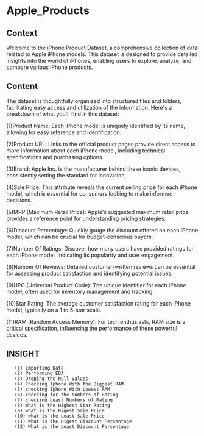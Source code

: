 # Apple_Products
## Context
Welcome to the iPhone Product Dataset, a comprehensive collection of data related to Apple iPhone models. This dataset is designed to provide detailed insights into the world of iPhones, enabling users to explore, analyze, and compare various iPhone products.
## Content 
  The dataset is thoughtfully organized into structured files and folders, facilitating easy access and utilization of the information. Here's a breakdown of what you'll find in this dataset:

(1)Product Name: Each iPhone model is uniquely identified by its name, allowing for easy reference and identification.

(2)Product URL: Links to the official product pages provide direct access to more information about each iPhone model, including technical specifications and purchasing options.

(3)Brand: Apple Inc. is the manufacturer behind these iconic devices, consistently setting the standard for innovation.

(4)Sale Price: This attribute reveals the current selling price for each iPhone model, which is essential for consumers looking to make informed decisions.

(5)MRP (Maximum Retail Price): Apple's suggested maximum retail price provides a reference point for understanding pricing strategies.

(6)Discount Percentage: Quickly gauge the discount offered on each iPhone model, which can be crucial for budget-conscious buyers.

(7)Number Of Ratings: Discover how many users have provided ratings for each iPhone model, indicating its popularity and user engagement.

(8)Number Of Reviews: Detailed customer-written reviews can be essential for assessing product satisfaction and identifying potential issues.

(9)UPC (Universal Product Code): The unique identifier for each iPhone model, often used for inventory management and tracking.

(10)Star Rating: The average customer satisfaction rating for each iPhone model, typically on a 1 to 5-star scale.

(11)RAM (Random Access Memory): For tech enthusiasts, RAM size is a critical specification, influencing the performance of these powerful devices.
  ## INSIGHT
  
       (1) Importing Data
       (2) Performing EDA
       (3) Droping the Null Values
       (4) Checking Iphone With the Biggest RAM
       (5) checking Iphone With Lowest RAM
       (6) checking for the Numbers of Rating
       (7) checking Least Numbers of Rating
       (8) What is the Highest Star Rating
       (9) what is the Higest Sale Price
       (10) what is the Least Sale Price
       (11) What is the Higest Discount Percentage
       (12) What is the Least Discount Percentage
